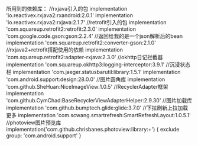 所用到的依赖库：
//rxjava引入的包
implementation 'io.reactivex.rxjava2:rxandroid:2.0.1'
implementation 'io.reactivex.rxjava2:rxjava:2.1.7'
//retrofit引入的包
implementation 'com.squareup.retrofit2:retrofit:2.3.0'
implementation 'com.google.code.gson:gson:2.2.4'
//返回给我的是一个json解析后的bean
implementation 'com.squareup.retrofit2:converter-gson:2.1.0'
//rxjava2+retrofit搭配使用的依赖
implementation 'com.squareup.retrofit2:adapter-rxjava:2.3.0'
//okhttp日记拦截器
implementation 'com.squareup.okhttp3:logging-interceptor:3.9.1'
//沉浸状态栏
implementation 'com.jaeger.statusbarutil:library:1.5.1'
implementation 'com.android.support:design:28.0.0'
//图片圆角库
implementation 'com.github.SheHuan:NiceImageView:1.0.5'
//RecyclerAdapter框架
implementation 'com.github.CymChad:BaseRecyclerViewAdapterHelper:2.9.30'
//图片加载库
implementation 'com.github.bumptech.glide:glide:3.7.0'
//下拉刷新上拉加载更多
implementation 'com.scwang.smartrefresh:SmartRefreshLayout:1.0.5.1'
//photoview图片预览库
implementation('com.github.chrisbanes.photoview:library:+') {
    exclude group: 'com.android.support'
}